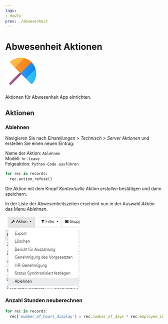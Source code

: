 ```yaml
---
tags:
- HowTo
prev: ./abwesenheit
---
```

# Abwesenheit Aktionen
![icons_odoo_hr_holidays](assets/icons_odoo_hr_holidays.png)

Aktionen für Abwesenheit App einrichten.

## Aktionen

### Ablehnen

Navigieren Sie nach *Einstellungen > Technisch > Server Aktionen* und erstellen Sie einen neuen Eintrag:

Name der Aktion: `Ablehnen`\
Modell: `hr.leave`\
Folgeaktion: `Python-Code ausführen`

```python
for rec in records:  
  rec.action_refuse()
```

Die Aktion mit dem Knopf *Kontextuelle Aktion erstellen* bestätigen und dann speichern.

In der Liste der Abwesenheitszeiten erscheint nun in der Auswahl *Aktion* das Menu *Ablehnen*.

![](assets/Aktionen%20Abwesenheitszeiten%20Ablehnen.png)

### Anzahl Stunden neuberechnen

```js
for rec in records:
  rec['number_of_hours_display'] = rec.number_of_days * rec.employee_id.sudo().resource_id.calendar_id.hours_per_day

```